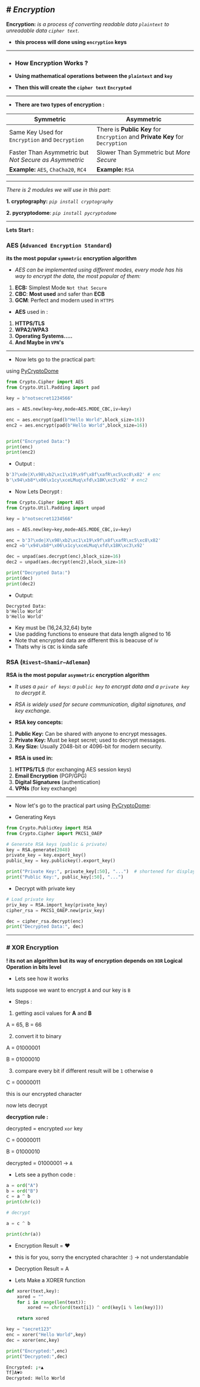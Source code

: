 ## # *Encryption*

**Encryption:** *is a process of converting readable data `plaintext` to unreadable data `cipher text`.*

- **this process will done using `encryption` keys**
___

- ### How Encryption Works ?

- **Using mathematical operations between the `plaintext`  and `key`**
- **Then this will create the `cipher text` `Encrypted`**
---
- **There are two types of encryption :**

| Symmetric | Asymmetric |
|-----------|------------|
| Same Key Used for `Encryption` and `Decryption` | There is **Public Key** for `Encryption` and **Private Key** for `Decryption` |
| Faster Than Asymmetric but *Not Secure as Asymmetric* | Slower Than Symmetric but *More Secure* |
| **Example:** `AES`, `ChaCha20`, `RC4` | **Example:** `RSA` |

---

*There is 2 modules we will use in this part*:

**1. cryptography:** *`pip install cryptography`*

**2. pycryptodome**: *`pip install pycryptodome`*

---

**Lets Start :**

### AES (`Advanced Encryption Standard`)

**its the most popular `symmetric` encryption algorithm**
- *AES can be implemented using different modes, every mode has his way to encrypt the data, the most popular of them:*

1. **ECB:** Simplest Mode `Not that Secure`
2. **CBC**: **Most used** and safer than **ECB**
3. **GCM**: Perfect and modern used in `HTTPS`


- **AES** used in :

1. **HTTPS/TLS**
2. **WPA2/WPA3**
3. **Operating Systems.....**
4. **And Maybe in `VPN`'s**

---

- Now lets go to the practical part:

using [PyCryptoDome](https://pypi.org/project/pycryptodome/)

```python
from Crypto.Cipher import AES
from Crypto.Util.Padding import pad

key = b"notsecret1234566"

aes = AES.new(key=key,mode=AES.MODE_CBC,iv=key)

enc = aes.encrypt(pad(b"Hello World",block_size=16))
enc2 = aes.encrypt(pad(b"Hello World",block_size=16))


print("Encrypted Data:")
print(enc)
print(enc2)
```
- Output :
```bash
b'3?\xde|X\x98\xb2\xc1\x19\x9f\x8f\xafR\xc5\xc8\x82' # enc
b'\x94\xb8*\x06\x1cy\xceLMuq\xfd\x18K\xc3\x92' # enc2
```

- Now Lets Decrypt :

```python
from Crypto.Cipher import AES
from Crypto.Util.Padding import unpad

key = b"notsecret1234566"

aes = AES.new(key=key,mode=AES.MODE_CBC,iv=key)

enc = b'3?\xde|X\x98\xb2\xc1\x19\x9f\x8f\xafR\xc5\xc8\x82'
enc2 =b'\x94\xb8*\x06\x1cy\xceLMuq\xfd\x18K\xc3\x92'

dec = unpad(aes.decrypt(enc),block_size=16)
dec2 = unpad(aes.decrypt(enc2),block_size=16)

print("Decrypted Data:")
print(dec)
print(dec2)
```

- Output:
```
Decrypted Data:
b'Hello World'
b'Hello World'
```

- Key must be (16,24,32,64) byte
- Use padding functions to enseure that data length aligned to 16
- Note that encrypted data are different this is beacuse of iv
- Thats why is `CBC` is kinda safe


### RSA (`Rivest–Shamir–Adleman`)

**RSA is the most popular `asymmetric` encryption algorithm**  
- *It uses a `pair of keys`: a `public key` to encrypt data and a `private key` to decrypt it.*  
- *RSA is widely used for secure communication, digital signatures, and key exchange.*

- **RSA key concepts:**
1. **Public Key:** Can be shared with anyone to encrypt messages.
2. **Private Key:** Must be kept secret; used to decrypt messages.
3. **Key Size:** Usually 2048-bit or 4096-bit for modern security.

- **RSA is used in:**
1. **HTTPS/TLS** (for exchanging AES session keys)
2. **Email Encryption** (PGP/GPG)
3. **Digital Signatures** (authentication)
4. **VPNs** (for key exchange)

---

- Now let's go to the practical part using [PyCryptoDome](https://pypi.org/project/pycryptodome/):

- Generating Keys

```python
from Crypto.PublicKey import RSA
from Crypto.Cipher import PKCS1_OAEP

# Generate RSA keys (public & private)
key = RSA.generate(2048)
private_key = key.export_key()
public_key = key.publickey().export_key()

print("Private Key:", private_key[:50], "...")  # shortened for display
print("Public Key:", public_key[:50], "...")
```
- Decrypt with private key

```python
# Load private key
priv_key = RSA.import_key(private_key)
cipher_rsa = PKCS1_OAEP.new(priv_key)

dec = cipher_rsa.decrypt(enc)
print("Decrypted Data:", dec)

```

---

### # XOR Encryption

**! its not an algorithm but its way of encryption depends on `XOR` Logical Operation in bits level**

- Lets see how it works

lets suppose we want to encrypt `A` and our key is `B`

- Steps :
1. getting ascii values for **A** and **B**

A = 65, B = 66

2. convert it to binary

A = 01000001

B = 01000010

3. compare every bit if different result will be `1` otherwise `0`

C = 00000011

this is our encrypted character

now lets decrypt

**decryption rule :**

decrypted = encrypted `xor` key

C = 00000011

B = 01000010

decrypted = 01000001 -> `A`


- Lets see a python code :

```python
a = ord("A")
b = ord("B")
c = a ^ b
print(chr(c))

# decrypt

a = c ^ b

print(chr(a))

```

- Encryption Result = ♥

- this is for you, sorry the encrypted charachter :) -> not understandable

- Decryption Result = A

- Lets Make a XORER function

```python
def xorer(text,key):
    xored = ""
    for i in range(len(text)):
        xored += chr(ord(text[i]) ^ ord(key[i % len(key)]))

    return xored

key = "secret123"
enc = xorer("Hello World",key)
dec = xorer(enc,key)

print("Encrypted:",enc)
print("Decrypted:",dec)
```

```bash
Encrypted: ;☼▲
Tf]A▼☺
Decrypted: Hello World
```
